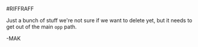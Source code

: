 #RIFFRAFF

Just a bunch of stuff we're not sure if we want to delete yet, but it needs to get out of the main `opp` path.

-MAK
